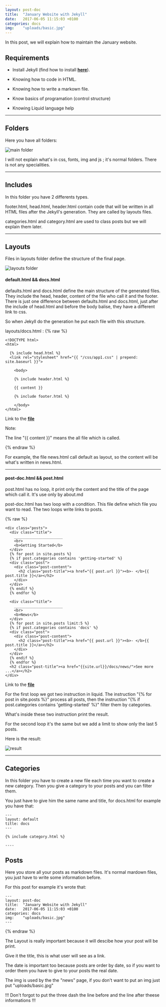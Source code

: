```yaml
---
layout: post-doc
title:  "January Website with Jekyll"
date:   2017-06-05 11:15:03 +0100
categories: docs
img:    "uploads/basic.jpg"
---
```


In this post, we will explain how to maintain the January website.

## Requirements

* Install Jekyll (find how to install **[here](https://jekyllrb.com/docs/installation/)**).

* Knowing how to code in HTML.

* Knowing how to write a markown file.

* Know basics of programation (control structure)

* Knowing Liquid language help

----

## Folders

Here you have all folders:

![main folder](https://raw.githubusercontent.com/Jdarroy/Internship/master/blogpost/arborescance.PNG)

I will not explain what's in css, fonts, img and js ; it's normal folders. There is not any specialities.

----

## Includes

In this folder you have 2 differents types.

footer.html, head.html, header.html contain code that will be written in all HTML files after the Jekyll's generation. They are called by layouts files.

categories.html and category.html are used to class posts but we will explain them later.

----

## Layouts

Files in layouts folder define the structure of the final page.

![layouts folder](https://raw.githubusercontent.com/Jdarroy/Internship/master/blogpost/layouts.png)

#### default.html && docs.html

defaults.html and docs.html define the main structure of the generated files. They include the head, header, content of the file who call it and the footer. There is just one difference between defaults.html and docs.html, just after the include of head.html  and before the body balise, they have a different link to css.

So when Jekyll do the generation he put each file with this structure.

layouts/docs.html :
{% raw %}
```
<!DOCTYPE html>
<html>

  {% include head.html %}
  <link rel="stylesheet" href="{{ "/css/app1.css" | prepend: site.baseurl }}">

    <body>

    {% include header.html %}

    {{ content }}

    {% include footer.html %}

    </body>
</html>
```
Link to the **[file](https://github.com/Jdarroy/Jdarroy.github.io/blob/master/_layouts/docs.html)**

Note:


The line "{{ content }}" means the all file which is called.

{% endraw %}

For example, the file news.html call default as layout, so the content will be what's written in news.html.

----

#### post-doc.html && post.html

post.html has no loop, it print only the content and the title of the page which call it. It's use only by about.md

post-doc.html has two loop with a condition. This file define which file you want to read.
The two loops write links to posts.

{% raw %}
```
<div class="posts">
  <div class="title">
    ______________________
    <br>
    <b>Getting Started</b>
  </div>
  {% for post in site.posts %}
  {% if post.categories contains 'getting-started' %}
  <div class="post">
    <div class="post-content">
      <h2 class="post-title"><a href="{{ post.url }}"><b>- </b>{{ post.title }}</a></h2>
    </div>
  </div>
  {% endif %}
  {% endfor %}

  <div class="title">
    ______________________
    <br>
    <b>News</b>
  </div>
  {% for post in site.posts limit:5 %}
  {% if post.categories contains 'docs' %}
  <div class="post">
    <div class="post-content">
      <h2 class="post-title"><a href="{{ post.url }}"><b>- </b>{{ post.title }}</a></h2>
    </div>
  </div>
  {% endif %}
  {% endfor %}
  <h2 class="post-title"><a href="{{site.url}}/docs/news/">See more ...</a></h2>
</div>

```
Link to the **[file](https://github.com/Jdarroy/Jdarroy.github.io/blob/master/_layouts/post-doc.html)**

For the first loop we got two instruction in liquid.
The instruction "{% for post in site.posts %}" process all posts, then the instruction
"{% if post.categories contains 'getting-started' %}" filter them by categories.

What's inside these two instruction print the result.

For the second loop it's the same but we add a limit to show only the last 5 posts.

Here is the result:

![result](https://raw.githubusercontent.com/Jdarroy/Internship/master/blogpost/showPostDoc1.png)

----

## Categories

In this folder you have to create a new file each time you want to create a new category. Then you give a category to your posts and you can filter them.

You just have to give him the same name and title, for docs.html for example you have that:
```
---
layout: default
title: docs
---

{% include category.html %}

----
```
## Posts

Here you store all your posts as markdown files. It's normal mardown files, you just have to write some information before.

For this post for example it's wrote that:

```
---
layout: post-doc
title:  "January Website with Jekyll"
date:   2017-06-05 11:15:03 +0100
categories: docs
img:    "uploads/basic.jpg"
---
```

{% endraw %}

The Layout is really important because it will descibe how your post will be print.

Give it the title, this is what user will see as a link.

The date is important too because posts are order by date, so if you want to order them you have to give to your posts the real date.

The img is used by the the "news" page, if you don't want to put an img just put "uploads/basic.jpg"

!!! Don't forgot to put the three dash the line before and the line after theese informations !!!
